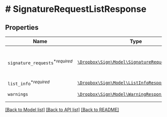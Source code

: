 # # SignatureRequestListResponse



## Properties

Name | Type | Description | Notes
------------ | ------------- | ------------- | -------------
| `signature_requests`<sup>*_required_</sup> | [```\Dropbox\Sign\Model\SignatureRequestResponse[]```](SignatureRequestResponse.md) |  Contains information about signature requests.  |  |
| `list_info`<sup>*_required_</sup> | [```\Dropbox\Sign\Model\ListInfoResponse```](ListInfoResponse.md) |    |  |
| `warnings` | [```\Dropbox\Sign\Model\WarningResponse[]```](WarningResponse.md) |  A list of warnings.  |  |

[[Back to Model list]](../../README.md#models) [[Back to API list]](../../README.md#endpoints) [[Back to README]](../../README.md)
